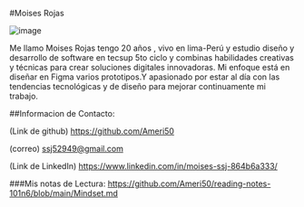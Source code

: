 #Moises Rojas

![image](https://github.com/user-attachments/assets/430998de-05ee-435d-988f-6300c22cb027)

Me llamo Moises Rojas tengo 20 años , vivo en lima-Perú  y estudio diseño y desarrollo de software en tecsup 5to ciclo  y combinas habilidades creativas y técnicas para crear soluciones digitales innovadoras. Mi enfoque está en diseñar en Figma varios prototipos.Y apasionado por estar al día con las tendencias tecnológicas y de diseño para mejorar continuamente mi trabajo.

##Informacion de Contacto:

(Link de github)
https://github.com/Ameri50

(correo)
ssj52949@gmail.com

(Link de LinkedIn)
https://www.linkedin.com/in/moises-ssj-864b6a333/

###Mis notas de Lectura:
https://github.com/Ameri50/reading-notes-101n6/blob/main/Mindset.md






